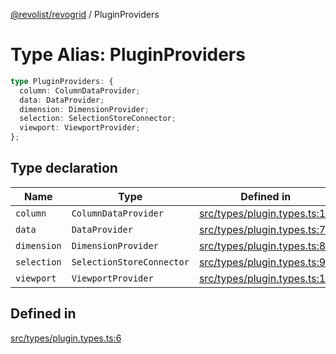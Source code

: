 [@revolist/revogrid](README.md) / PluginProviders

# Type Alias: PluginProviders

```ts
type PluginProviders: {
  column: ColumnDataProvider;
  data: DataProvider;
  dimension: DimensionProvider;
  selection: SelectionStoreConnector;
  viewport: ViewportProvider;
};
```

## Type declaration

| Name | Type | Defined in |
| ------ | ------ | ------ |
| `column` | `ColumnDataProvider` | [src/types/plugin.types.ts:10](https://github.com/revolist/revogrid/blob/08f5cc514b9bc1666dd85d20f560c0e9b7c7af14/src/types/plugin.types.ts#L10) |
| `data` | `DataProvider` | [src/types/plugin.types.ts:7](https://github.com/revolist/revogrid/blob/08f5cc514b9bc1666dd85d20f560c0e9b7c7af14/src/types/plugin.types.ts#L7) |
| `dimension` | `DimensionProvider` | [src/types/plugin.types.ts:8](https://github.com/revolist/revogrid/blob/08f5cc514b9bc1666dd85d20f560c0e9b7c7af14/src/types/plugin.types.ts#L8) |
| `selection` | `SelectionStoreConnector` | [src/types/plugin.types.ts:9](https://github.com/revolist/revogrid/blob/08f5cc514b9bc1666dd85d20f560c0e9b7c7af14/src/types/plugin.types.ts#L9) |
| `viewport` | `ViewportProvider` | [src/types/plugin.types.ts:11](https://github.com/revolist/revogrid/blob/08f5cc514b9bc1666dd85d20f560c0e9b7c7af14/src/types/plugin.types.ts#L11) |

## Defined in

[src/types/plugin.types.ts:6](https://github.com/revolist/revogrid/blob/08f5cc514b9bc1666dd85d20f560c0e9b7c7af14/src/types/plugin.types.ts#L6)
